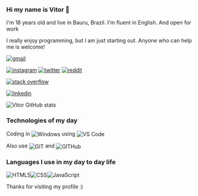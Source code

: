 ### Hi my name is Vitor 👊
I'm 18 years old and live in Bauru, Brazil. I'm fluent in English. And open for work 

I really enjoy programming, but I am just starting out. Anyone who can help me is welcome! 

[![gmail](https://img.shields.io/badge/Gmail-D14836?style=for-the-badge&logo=gmail&logoColor=white)](https://mail.google.com/mail/u/0/#inbox?compose=DmwnWrRpdCsgdSHWdKGkRctWCKBJfrNhzwvmrgNWznRtRgsCSzVjBZcsRbLQKJgtKzlQdcxSfbwV) 

[![instagram](https://img.shields.io/badge/Instagram-E4405F?style=for-the-badge&logo=instagram&logoColor=white)](https://instagram.com/_viitorodrigues) 
[![twitter](https://img.shields.io/badge/Twitter-1DA1F2?style=for-the-badge&logo=twitter&logoColor=white)](https://twitter.com/vit0_fps) 
[![reddit](https://img.shields.io/badge/Reddit-FF4500?style=for-the-badge&logo=reddit&logoColor=white)](https://www.reddit.com/user/vit0_FPS) 

[![stack overflow](https://img.shields.io/badge/Stack_Overflow-FE7A16?style=for-the-badge&logo=stack-overflow&logoColor=white)](https://stackoverflow.com/users/20928236/vitor-dev18) 

[![linkedin](https://img.shields.io/badge/LinkedIn-0077B5?style=for-the-badge&logo=linkedin&logoColor=white)](https://www.linkedin.com/in/vitor-rodrigues-ferreira-87662a212/) 

![Vitor GitHub stats](https://github.com/anuraghazra/github-readme-stats/api?username=vitordev18&show_icons=false&theme=dracula)

### Technologies of my day

Coding in <img align="center" alt="Windows" src= "https://img.shields.io/badge/Windows-0078D6?style=for-the-badge&logo=windows&logoColor=white" /> using <img align="center" alt="VS Code" src= "https://img.shields.io/badge/Visual_Studio_Code-0078D4?style=for-the-badge&logo=visual%20studio%20code&logoColor=white" />

Also use  <img align="center" alt="GIT" src= "https://img.shields.io/badge/GIT-E44C30?style=for-the-badge&logo=git&logoColor=white" /> and <img align="center" alt="GITHub" src= "https://img.shields.io/badge/GitHub-100000?style=for-the-badge&logo=github&logoColor=white" />

### Languages I use in my day to day life
<div style="display:flex"><br/>
    <img align="center" alt="HTML5" src="https://img.shields.io/badge/HTML5-E34F26?style=for-the-badge&logo=html5&logoColor=white"/>
    <img align="center" alt="CSS" src="https://img.shields.io/badge/CSS-239120?&style=for-the-badge&logo=css3&logoColor=white"/>
    <img align="center" alt="JavaScript" src="https://img.shields.io/badge/JavaScript-323330?style=for-the-badge&logo=javascript&logoColor=F7DF1E"/>
</div>



Thanks for visiting my profile :)
